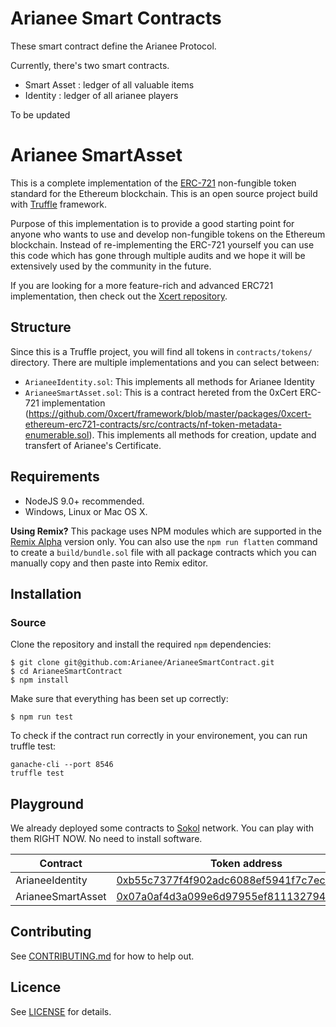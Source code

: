 # Arianee Smart Contracts 

These smart contract define the Arianee Protocol.

Currently, there's two smart contracts.
- Smart Asset : ledger of all valuable items
- Identity : ledger of all arianee players


To be updated


# Arianee SmartAsset

This is a complete implementation of the [ERC-721](https://github.com/ethereum/EIPs/blob/master/EIPS/eip-721.md) non-fungible token standard for the Ethereum blockchain. This is an open source project build with [Truffle](http://truffleframework.com) framework.

Purpose of this implementation is to provide a good starting point for anyone who wants to use and develop non-fungible tokens on the Ethereum blockchain. Instead of re-implementing the ERC-721 yourself you can use this code which has gone through multiple audits and we hope it will be extensively used by the community in the future.

If you are looking for a more feature-rich and advanced ERC721 implementation, then check out the [Xcert repository](https://github.com/0xcert/ethereum-xcert).

## Structure

Since this is a Truffle project, you will find all tokens in `contracts/tokens/` directory. There are multiple implementations and you can select between:
- `ArianeeIdentity.sol`: This implements all methods for Arianee Identity
- `ArianeeSmartAsset.sol`: This is a contract hereted from the 0xCert ERC-721 implementation (https://github.com/0xcert/framework/blob/master/packages/0xcert-ethereum-erc721-contracts/src/contracts/nf-token-metadata-enumerable.sol). This implements all methods for creation, update and transfert of Arianee's Certificate.


## Requirements

* NodeJS 9.0+ recommended.
* Windows, Linux or Mac OS X.

**Using Remix?** This package uses NPM modules which are supported in the [Remix Alpha](https://remix-alpha.ethereum.org) version only. You can also use the `npm run flatten` command to create a `build/bundle.sol` file with all package contracts which you can manually copy and then paste into Remix editor.

## Installation

### Source

Clone the repository and install the required `npm` dependencies:

```
$ git clone git@github.com:Arianee/ArianeeSmartContract.git
$ cd ArianeeSmartContract
$ npm install
```

Make sure that everything has been set up correctly:

```
$ npm run test
```

To check if the contract run correctly in your environement, you can run truffle test:
```
ganache-cli --port 8546
truffle test
```


## Playground

We already deployed some contracts to [Sokol](https://blockscout.com/poa/sokol) network. You can play with them RIGHT NOW. No need to install software.

| Contract | Token address | Transaction hash
|-|-|-
| ArianeeIdentity | [0xb55c7377f4f902adc6088ef5941f7c7ec7f926e5](https://blockscout.com/poa/sokol/address/0xb55c7377f4f902adc6088ef5941f7c7ec7f926e5/transactions) | [0xc6af0aa1e8f4cbee78cd92cbfac80a3cc2e7b4051befe41e0aed7aa1623e1e47](https://blockscout.com/poa/sokol/tx/0xc6af0aa1e8f4cbee78cd92cbfac80a3cc2e7b4051befe41e0aed7aa1623e1e47/internal_transactions)
| ArianeeSmartAsset | [0x07a0af4d3a099e6d97955ef811132794cb686358](https://blockscout.com/poa/sokol/address/0x07a0af4d3a099e6d97955ef811132794cb686358/transactions) | [0xb75015adb96980af1af363e5cbd4a3056635b53cbb9b01d7b029a72c3423b2b6](https://blockscout.com/poa/sokol/tx/0xb75015adb96980af1af363e5cbd4a3056635b53cbb9b01d7b029a72c3423b2b6/internal_transactions)


## Contributing

See [CONTRIBUTING.md](./CONTRIBUTING.md) for how to help out.

## Licence

See [LICENSE](./LICENSE) for details.
